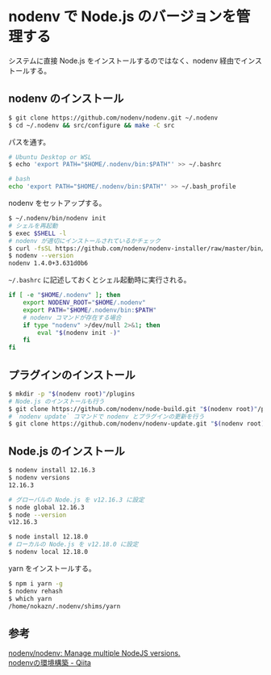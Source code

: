 # nodenv で Node.js のバージョンを管理する 

システムに直接 Node.js をインストールするのではなく、nodenv 経由でインストールする。

## nodenv のインストール

```bash
$ git clone https://github.com/nodenv/nodenv.git ~/.nodenv
$ cd ~/.nodenv && src/configure && make -C src
```

パスを通す。

```bash
# Ubuntu Desktop or WSL
$ echo 'export PATH="$HOME/.nodenv/bin:$PATH"' >> ~/.bashrc

# bash
echo 'export PATH="$HOME/.nodenv/bin:$PATH"' >> ~/.bash_profile
```

nodenv をセットアップする。

```bash
$ ~/.nodenv/bin/nodenv init
# シェルを再起動
$ exec $SHELL -l
# nodenv が適切にインストールされているかチェック
$ curl -fsSL https://github.com/nodenv/nodenv-installer/raw/master/bin/nodenv-doctor | bash
$ nodenv --version
nodenv 1.4.0+3.631d0b6
```

`~/.bashrc` に記述しておくとシェル起動時に実行される。

```bash
if [ -e "$HOME/.nodenv" ]; then
    export NODENV_ROOT="$HOME/.nodenv"
    export PATH="$HOME/.nodenv/bin:$PATH"
    # nodenv コマンドが存在する場合
    if type "nodenv" >/dev/null 2>&1; then
        eval "$(nodenv init -)"
    fi
fi
```

## プラグインのインストール

```bash
$ mkdir -p "$(nodenv root)"/plugins
# Node.js のインストールも行う
$ git clone https://github.com/nodenv/node-build.git "$(nodenv root)"/plugins/node-build
# `nodenv update` コマンドで nodenv とプラグインの更新を行う
$ git clone https://github.com/nodenv/nodenv-update.git "$(nodenv root)"/plugins/nodenv-update
```

## Node.js のインストール

```bash
$ nodenv install 12.16.3
$ nodenv versions
12.16.3

# グローバルの Node.js を v12.16.3 に設定
$ node global 12.16.3
$ node --version
v12.16.3

$ node install 12.18.0
# ローカルの Node.js を v12.18.0 に設定
$ nodenv local 12.18.0
```

yarn をインストールする。

```bash
$ npm i yarn -g
$ nodenv rehash
$ which yarn
/home/nokazn/.nodenv/shims/yarn
```

## 参考

[nodenv/nodenv: Manage multiple NodeJS versions.](https://github.com/nodenv/nodenv)  
[nodenvの環境構築 - Qiita](https://qiita.com/282Haniwa/items/a764cf7ef03939e4cbb1)